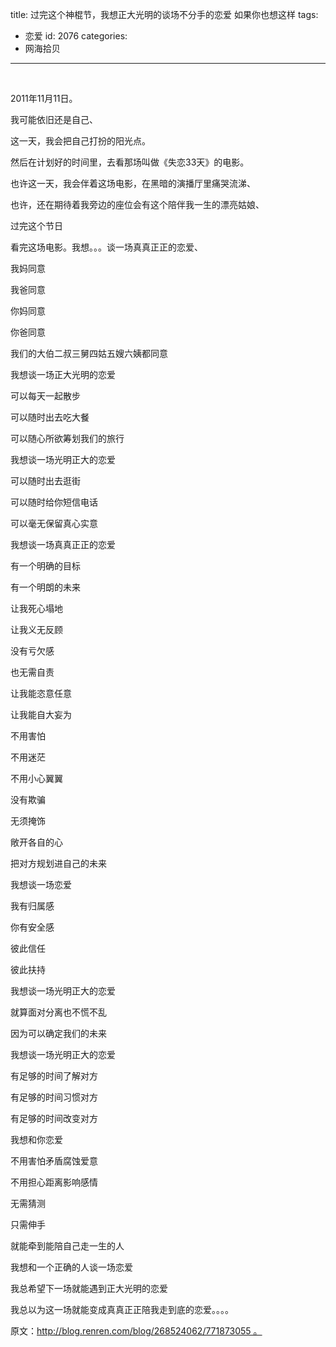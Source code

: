 title: 过完这个神棍节，我想正大光明的谈场不分手的恋爱 如果你也想这样
tags:
  - 恋爱
id: 2076
categories:
  - 网海拾贝
---

&nbsp;

2011年11月11日。

我可能依旧还是自己、

这一天，我会把自己打扮的阳光点。

然后在计划好的时间里，去看那场叫做《失恋33天》的电影。

也许这一天，我会伴着这场电影，在黑暗的演播厅里痛哭流涕、<!--more-->

也许，还在期待着我旁边的座位会有这个陪伴我一生的漂亮姑娘、

过完这个节日

看完这场电影。我想。。。谈一场真真正正的恋爱、

我妈同意

我爸同意

你妈同意

你爸同意

我们的大伯二叔三舅四姑五嫂六姨都同意

我想谈一场正大光明的恋爱

可以每天一起散步

可以随时出去吃大餐

可以随心所欲筹划我们的旅行

我想谈一场光明正大的恋爱

可以随时出去逛街

可以随时给你短信电话

可以毫无保留真心实意

我想谈一场真真正正的恋爱

有一个明确的目标

有一个明朗的未来

让我死心塌地

让我义无反顾

没有亏欠感

也无需自责

让我能恣意任意

让我能自大妄为

不用害怕

不用迷茫

不用小心翼翼

没有欺骗

无须掩饰

敞开各自的心

把对方规划进自己的未来

我想谈一场恋爱

我有归属感

你有安全感

彼此信任

彼此扶持

我想谈一场光明正大的恋爱

就算面对分离也不慌不乱

因为可以确定我们的未来

我想谈一场光明正大的恋爱

有足够的时间了解对方

有足够的时间习惯对方

有足够的时间改变对方

我想和你恋爱

不用害怕矛盾腐蚀爱意

不用担心距离影响感情

无需猜测

只需伸手

就能牵到能陪自己走一生的人

我想和一个正确的人谈一场恋爱

我总希望下一场就能遇到正大光明的恋爱

我总以为这一场就能变成真真正正陪我走到底的恋爱。。。。

原文：http://blog.renren.com/blog/268524062/771873055 。